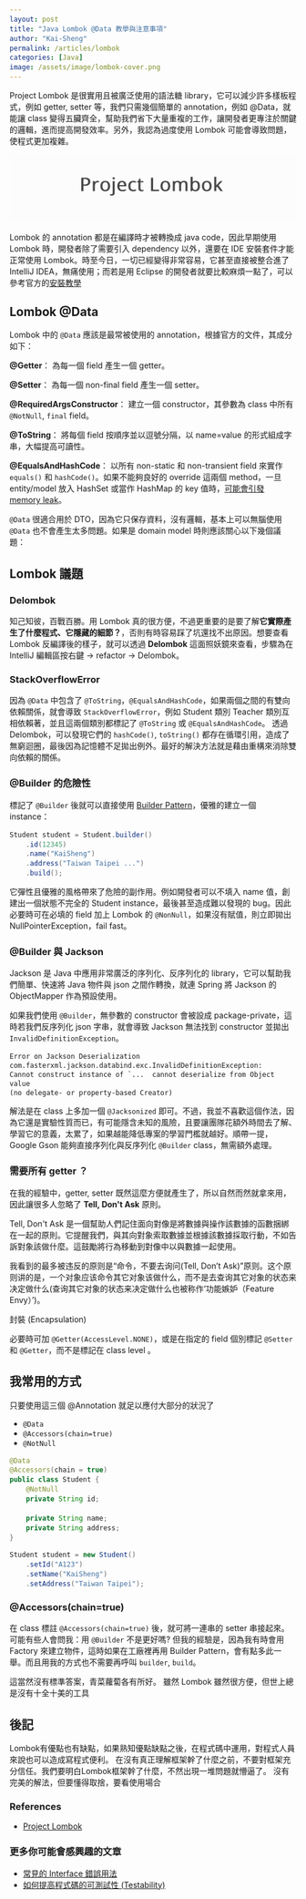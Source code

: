 ```yaml
---
layout: post
title: "Java Lombok @Data 教學與注意事項"
author: "Kai-Sheng"
permalink: /articles/lombok
categories: [Java]
image: /assets/image/lombok-cover.png
--- 
```


Project Lombok 是很實用且被廣泛使用的語法糖 library，它可以減少許多樣板程式，例如 getter, setter 等，我們只需幾個簡單的 annotation，例如 @Data，就能讓 class 變得五臟齊全，幫助我們省下大量重複的工作，讓開發者更專注於關鍵的邏輯，進而提高開發效率。另外，我認為過度使用 Lombok 可能會導致問題，使程式更加複雜。


![lombok](/assets/image/lombok-title.png)


Lombok 的 annotation 都是在編譯時才被轉換成 java code，因此早期使用 Lombok 時，開發者除了需要引入 dependency 以外，還要在 IDE 安裝套件才能正常使用 Lombok。時至今日，一切已經變得非常容易，它甚至直接被整合進了 IntelliJ IDEA，無痛使用；而若是用 Eclipse 的開發者就要比較麻煩一點了，可以參考官方的[安裝教學](https://projectlombok.org/setup/eclipse)

## **Lombok @Data**
Lombok 中的 `@Data` 應該是最常被使用的 annotation，根據官方的文件，其成分如下：

**@Getter**： 為每一個 field 產生一個 getter。

**@Setter**： 為每一個 non-final field 產生一個 setter。

**@RequiredArgsConstructor**： 建立一個 constructor，其參數為 class 中所有 `@NotNull`, `final` field。

**@ToString**： 將每個 field 按順序並以逗號分隔，以 name=value 的形式組成字串，大幅提高可讀性。

**@EqualsAndHashCode**： 以所有 non-static 和 non-transient field 來實作 `equals()` 和 `hashCode()`。如果不能夠良好的 override 這兩個 method，一旦 entity/model 放入 HashSet 或當作 HashMap 的 key 值時，[可能會引發 memory leak](https://www.baeldung.com/java-memory-leaks#3-improper-equals-and-hashcode-implementations)。
 
`@Data` 很適合用於 DTO，因為它只保存資料，沒有邏輯，基本上可以無腦使用 `@Data` 也不會產生太多問題。如果是 domain model 時則應該關心以下幾個議題：

## **Lombok 議題**

### **Delombok**
知己知彼，百戰百勝。用 Lombok 真的很方便，不過更重要的是要了解**它實際產生了什麼程式、它隱藏的細節？**，否則有時容易踩了坑還找不出原因。想要查看 Lombok 反編譯後的樣子，就可以透過 **Delombok** 這面照妖鏡來查看，步驟為在 IntelliJ 編輯區按右鍵 → refactor → Delombok。

### **StackOverflowError**
因為 `@Data` 中包含了 `@ToString`，`@EqualsAndHashCode`，如果兩個之間的有雙向依賴關係，就會導致 `StackOverflowError`，例如 Student 類別 Teacher 類別互相依賴著，並且這兩個類別都標記了 `@ToString` 或 `@EqualsAndHashCode`。
透過 Delombok，可以發現它們的 `hashCode()`, `toString()` 都存在循環引用，造成了無窮迴圈，最後因為記憶體不足拋出例外。最好的解決方法就是藉由重構來消除雙向依賴的關係。

### **@Builder 的危險性**
標記了 `@Builder` 後就可以直接使用 [Builder Pattern](https://en.wikipedia.org/wiki/Builder_pattern)，優雅的建立一個 instance：
```java
Student student = Student.builder()
    .id(12345)
    .name("KaiSheng")
    .address("Taiwan Taipei ...")
    .build();
```
它彈性且優雅的風格帶來了危險的副作用。例如開發者可以不填入 name 值，創建出一個狀態不完全的 Student instance，最後甚至造成難以發現的 bug。因此必要時可在必填的 field 加上 Lombok 的 `@NonNull`，如果沒有賦值，則立即拋出 NullPointerException，fail fast。

### **@Builder 與 Jackson**
Jackson 是 Java 中應用非常廣泛的序列化、反序列化的 library，它可以幫助我們簡單、快速將 Java 物件與 json 之間作轉換，就連 Spring 將 Jackson 的 ObjectMapper 作為預設使用。

如果我們使用 `@Builder`，無參數的 constructor 會被設成 package-private，這時若我們反序列化 json 字串，就會導致 Jackson 無法找到 constructor 並拋出 `InvalidDefinitionException`。

```
Error on Jackson Deserialization
com.fasterxml.jackson.databind.exc.InvalidDefinitionException: 
Cannot construct instance of `...  cannot deserialize from Object value 
(no delegate- or property-based Creator)
```

解法是在 class 上多加一個 `@Jacksonized` 即可。不過，我並不喜歡這個作法，因為它還是實驗性質而已，有可能隱含未知的風險，且要讓團隊花額外時間去了解、學習它的意義，太累了，如果越能降低專案的學習門檻就越好。順帶一提，Google Gson 能夠直接序列化與反序列化 `@Builder` class，無需額外處理。

### **需要所有 getter ？**
在我的經驗中，getter, setter 既然這麼方便就產生了，所以自然而然就拿來用，因此讓很多人忽略了 **Tell, Don't Ask** 原則。

Tell, Don't Ask 是一個幫助人們記住面向對像是將數據與操作該數據的函數捆綁在一起的原則。它提醒我們，與其向對象索取數據並根據該數據採取行動，不如告訴對象該做什麼。這鼓勵將行為移動到對像中以與數據一起使用。

我看到的最多被违反的原则是“命令，不要去询问(Tell, Don’t Ask)”原则。这个原则讲的是，一个对象应该命令其它对象该做什么，而不是去查询其它对象的状态来决定做什么(查询其它对象的状态来决定做什么也被称作‘功能嫉妒（Feature Envy）’)。

封裝 (Encapsulation)  

必要時可加 `@Getter(AccessLevel.NONE)`，或是在指定的 field 個別標記 `@Setter` 和 `@Getter`，而不是標記在 class level 。
 

## **我常用的方式**
只要使用這三個 @Annotation 就足以應付大部分的狀況了
- `@Data`
- `@Accessors(chain=true)`
- `@NotNull`

```java
@Data
@Accessors(chain = true)
public class Student {
    @NotNull
    private String id;

    private String name;
    private String address; 
}
```

```java
Student student = new Student()
    .setId("A123")
    .setName("KaiSheng")
    .setAddress("Taiwan Taipei");
```

### **@Accessors(chain=true)**
在 class 標註 `@Accessors(chain=true)` 後，就可將一連串的 setter 串接起來。可能有些人會問我：用 `@Builder` 不是更好嗎? 
但我的經驗是，因為我有時會用 Factory 來建立物件，這時如果在工廠裡再用 Builder Pattern，會有點多此一舉。而且用我的方式也不需要再呼叫 `builder`, `build`。
  
這當然沒有標準答案，青菜蘿蔔各有所好。
雖然 Lombok 雖然很方便，但世上總是沒有十全十美的工具

## **後記**
Lombok有優點也有缺點，如果熟知優點缺點之後，在程式碼中運用，對程式人員來說也可以造成寫程式便利。
在沒有真正理解框架幹了什麼之前，不要對框架充分信任。我們要明白Lombok框架幹了什麼，不然出現一堆問題就懵逼了。
沒有完美的解法，但要懂得取捨，要看使用場合

### **References**
- [Project Lombok](https://projectlombok.org/)

### **更多你可能會感興趣的文章**
- [常見的 Interface 錯誤用法](/articles/anti-pattern-of-java-interface-impl-style)
- [如何提高程式碼的可測試性 (Testability)](/articles/testability)